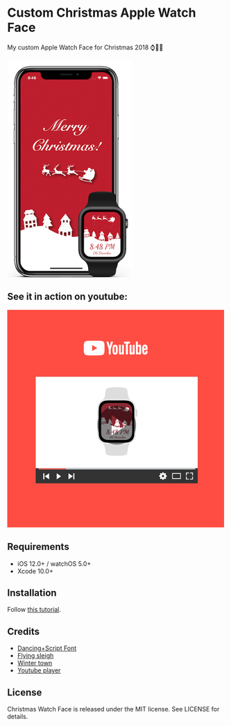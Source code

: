 #  Custom Christmas Apple Watch Face

My custom Apple Watch Face for Christmas 2018 ⌚️🎅🎄

![Christmas 2018 Watch Face](images/christmas_2018.png)

## See it in action on youtube:

[![See it in action on youtube](images/youtube.png)](https://youtu.be/qfumdhF54u0)

## Requirements

- iOS 12.0+ / watchOS 5.0+
- Xcode 10.0+

## Installation

Follow [this tutorial](https://yves.io/blog/2018/10/what-watch-is-it).

## Credits

- [Dancing+Script Font](https://fonts.google.com/specimen/Dancing+Script) 
- [Flying sleigh](https://www.freepik.com/free-vector/flying-sleigh-christmas-background_3298843.htm)
- [Winter town](https://www.freepik.com/free-vector/winter-town-in-paper-style_1439357.htm)
- [Youtube player](https://www.freepik.com/free-vector/youtube-player-with-flat-design_2448049.htm#term=youtube&page=1&position=1)

## License

Christmas Watch Face is released under the MIT license. See LICENSE for details.
